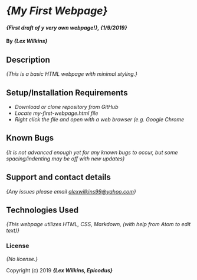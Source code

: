 # _{My First Webpage}_

#### _{First draft of y very own webpage!}, {1/9/2019}_

#### By _**{Lex Wilkins}**_

## Description

_{This is a basic HTML webpage with minimal styling.}_

## Setup/Installation Requirements

* _Download or clone repository from GitHub_
* _Locate my-first-webpage.html file_
* _Right click the file and open with a web browser (e.g. Google Chrome_

## Known Bugs

_{It is not advanced enough yet for any known bugs to occur, but some spacing/indenting may be off with new updates}_

## Support and contact details

_{Any issues please email alexwilkins99@yahoo.com}_

## Technologies Used

_{This webpage utilizes HTML, CSS, Markdown, (with help from Atom to edit text)}_

### License

*{No license.}*

Copyright (c) 2019 **_{Lex Wilkins, Epicodus}_**
